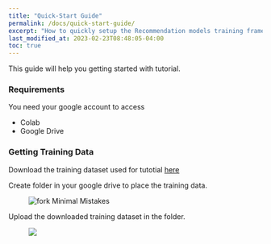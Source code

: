 ```yaml
---
title: "Quick-Start Guide"
permalink: /docs/quick-start-guide/
excerpt: "How to quickly setup the Recommendation models training framework."
last_modified_at: 2023-02-23T08:48:05-04:00
toc: true
---
```


This guide will help you getting started with tutorial.

### Requirements
You need your google account to access
- Colab
- Google Drive

### Getting Training Data
Download the training dataset used for tutotial [here](https://drive.google.com/file/d/1lCSyPsHyzPnOv4Q5TGKUlw1Hk9MRqY9r/view?usp=sharing)

Create folder in your google drive to place the training data.
<figure>
  <img src="{{ '/assets/tutorial/google_drive_folder.png' | relative_url }}" alt="fork Minimal Mistakes">
</figure>

Upload the downloaded training dataset in the folder.
<figure>
  <img src="{{ '/assets/tutorial/dataset_upload.png' }}">
</figure>

